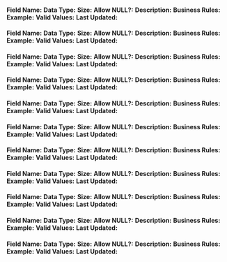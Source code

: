 ####
**Field Name:**
**Data Type:**
**Size:**
**Allow NULL?:**
**Description:**
**Business Rules:**
**Example:**
**Valid Values:**
**Last Updated:**

####
**Field Name:**
**Data Type:**
**Size:**
**Allow NULL?:**
**Description:**
**Business Rules:**
**Example:**
**Valid Values:**
**Last Updated:**

####
**Field Name:**
**Data Type:**
**Size:**
**Allow NULL?:**
**Description:**
**Business Rules:**
**Example:**
**Valid Values:**
**Last Updated:**

####
**Field Name:**
**Data Type:**
**Size:**
**Allow NULL?:**
**Description:**
**Business Rules:**
**Example:**
**Valid Values:**
**Last Updated:**

####
**Field Name:**
**Data Type:**
**Size:**
**Allow NULL?:**
**Description:**
**Business Rules:**
**Example:**
**Valid Values:**
**Last Updated:**

####
**Field Name:**
**Data Type:**
**Size:**
**Allow NULL?:**
**Description:**
**Business Rules:**
**Example:**
**Valid Values:**
**Last Updated:**

####
**Field Name:**
**Data Type:**
**Size:**
**Allow NULL?:**
**Description:**
**Business Rules:**
**Example:**
**Valid Values:**
**Last Updated:**

####
**Field Name:**
**Data Type:**
**Size:**
**Allow NULL?:**
**Description:**
**Business Rules:**
**Example:**
**Valid Values:**
**Last Updated:**

####
**Field Name:**
**Data Type:**
**Size:**
**Allow NULL?:**
**Description:**
**Business Rules:**
**Example:**
**Valid Values:**
**Last Updated:**

####
**Field Name:**
**Data Type:**
**Size:**
**Allow NULL?:**
**Description:**
**Business Rules:**
**Example:**
**Valid Values:**
**Last Updated:**

####
**Field Name:**
**Data Type:**
**Size:**
**Allow NULL?:**
**Description:**
**Business Rules:**
**Example:**
**Valid Values:**
**Last Updated:**